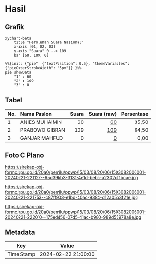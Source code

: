 # Hasil

## Grafik

```mermaid
xychart-beta
    title "Perolehan Suara Nasional"
    x-axis [01, 02, 03]
    y-axis "Suara" 0 --> 109
    bar [60, 109, 0]
```

```mermaid
%%{init: {"pie": {"textPosition": 0.5}, "themeVariables": {"pieOuterStrokeWidth": "5px"}} }%%
pie showData
    "1" : 60
    "2" : 109
    "3" : 0
```

## Tabel

| No. | Nama Paslon    | Suara | Suara (raw) | Persentase |
|:--- |:-------------- | -----:| -----------:| ----------:|
| 1   | ANIES MUHAIMIN | 60    | [60][p-1]   | 35,50      |
| 2   | PRABOWO GIBRAN | 109   | [109][p-2]  | 64,50      |
| 3   | GANJAR MAHFUD  | 0     | [0][p-3]    | 0,00       |


[p-1]: https://github.com/gigit-pemilu/pemilu-2024/blob/main/pilpres/hitung-suara/sub/15-jambi/sub/03-sarolangun/sub/08-bathin-viii/sub/2006-teluk-kecimbung/sub/001-tps/sub/paslon-1.txt
[p-2]: https://github.com/gigit-pemilu/pemilu-2024/blob/main/pilpres/hitung-suara/sub/15-jambi/sub/03-sarolangun/sub/08-bathin-viii/sub/2006-teluk-kecimbung/sub/001-tps/sub/paslon-2.txt
[p-3]: https://github.com/gigit-pemilu/pemilu-2024/blob/main/pilpres/hitung-suara/sub/15-jambi/sub/03-sarolangun/sub/08-bathin-viii/sub/2006-teluk-kecimbung/sub/001-tps/sub/paslon-3.txt

## Foto C Plano

https://sirekap-obj-formc.kpu.go.id/20a0/pemilu/ppwp/15/03/08/20/06/1503082006001-20240221-221127--65d39bb3-3131-4e1d-beba-a2302df1bcae.jpg

https://sirekap-obj-formc.kpu.go.id/20a0/pemilu/ppwp/15/03/08/20/06/1503082006001-20240221-221753--c87ff903-e1bd-40ac-9384-d12a05b3f21e.jpg

https://sirekap-obj-formc.kpu.go.id/20a0/pemilu/ppwp/15/03/08/20/06/1503082006001-20240221-222010--175edd56-07d5-41ac-b980-989d55978a8e.jpg


## Metadata

| Key        | Value               |
| ---------- | ------------------- |
| Time Stamp | 2024-02-22 21:00:00 |



